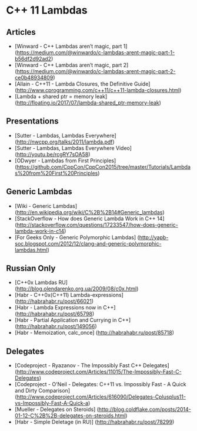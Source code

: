 # C++ 11 Lambdas

## Articles

* [Winward - C++ Lambdas aren’t magic, part 1] (https://medium.com/@winwardo/c-lambdas-arent-magic-part-1-b56df2d92ad2)
* [Winward - C++ Lambdas aren’t magic, part 2] (https://medium.com/@winwardo/c-lambdas-arent-magic-part-2-ce0b48934809)
* [Allain - C++11 - Lambda Closures, the Definitive Guide] (http://www.cprogramming.com/c++11/c++11-lambda-closures.html)
* [Lambda + shared ptr = memory leak] (http://floating.io/2017/07/lambda-shared_ptr-memory-leak)

## Presentations

* [Sutter - Lambdas, Lambdas Everywhere] (http://nwcpp.org/talks/2011/lambda.pdf)
* [Sutter - Lambdas, Lambdas Everywhere Video] (http://youtu.be/rcgRY7sOA58)
* [ODwyer - Lambdas from First Principles] (https://github.com/CppCon/CppCon2015/tree/master/Tutorials/Lambdas%20from%20First%20Principles)

## Generic Lambdas
* [Wiki - Generic Lambdas] (http://en.wikipedia.org/wiki/C%2B%2B14#Generic_lambdas)
* [StackOverflow - How does Generic Lambda Work in C++ 14] (http://stackoverflow.com/questions/17233547/how-does-generic-lambda-work-in-c14)
* [For Geeks Only - Generic Polymorphic Lambdas] (http://yapb-soc.blogspot.com/2012/12/clang-and-generic-polymorphic-lambdas.html)

## Russian Only

* [C++0x Lambdas RU] (http://blog.olendarenko.org.ua/2009/08/c0x.html)
* [Habr - C++0x(C++11) Lambda-expressions] (http://habrahabr.ru/post/66021)
* [Habr - Lambda Expressions now in C++] (http://habrahabr.ru/post/65798)
* [Habr - Partial Application and Currying in C++] (http://habrahabr.ru/post/149056)
* [Habr - Memoization, calc_once] (http://habrahabr.ru/post/85718)

## Delegates

* [Codeproject - Ryazanov - The Impossibly Fast C++ Delegates] (http://www.codeproject.com/Articles/11015/The-Impossibly-Fast-C-Delegates)
* [Codeproject - O&apos;Neil - Delegates: C++11 vs. Impossibly Fast - A Quick and Dirty Comparison] (http://www.codeproject.com/Articles/616090/Delegates-Cplusplus11-vs-Impossibly-Fast-A-Quick-a)
* [Mueller - Delegates on Steroids] (http://blog.coldflake.com/posts/2014-01-12-C%2B%2B-delegates-on-steroids.html)
* [Habr - Simple Deletage (in RU)] (http://habrahabr.ru/post/78299)

